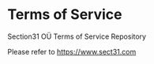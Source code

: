 # Terms of Service
Section31 OÜ Terms of Service Repository

Please refer to https://www.sect31.com
